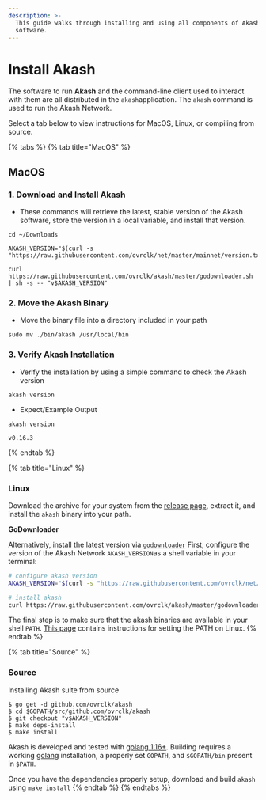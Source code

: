 ```yaml
---
description: >-
  This guide walks through installing and using all components of Akash
  software.
---
```


# Install Akash

The software to run **Akash** and the command-line client used to interact with them are all distributed in the `akash`application. The `akash` command is used to run the Akash Network.

Select a tab below to view instructions for MacOS, Linux, or compiling from source.

{% tabs %}
{% tab title="MacOS" %}
## MacOS

### 1. Download and Install Akash

* These commands will retrieve the latest, stable version of the Akash software, store the version in a local variable, and install that version.

```
cd ~/Downloads

AKASH_VERSION="$(curl -s "https://raw.githubusercontent.com/ovrclk/net/master/mainnet/version.txt")"

curl https://raw.githubusercontent.com/ovrclk/akash/master/godownloader.sh | sh -s -- "v$AKASH_VERSION"
```

### 2. Move the Akash Binary

* Move the binary file into a directory included in your path

```
sudo mv ./bin/akash /usr/local/bin
```

### 3. Verify Akash Installation

* Verify the installation by using a simple command to check the Akash version

```
akash version
```

* Expect/Example Output

```
akash version

v0.16.3
```
{% endtab %}

{% tab title="Linux" %}
### Linux

Download the archive for your system from the [release page](https://github.com/ovrclk/akash/releases), extract it, and install the `akash` binary into your path.

**GoDownloader**

Alternatively, install the latest version via [`godownloader`](https://github.com/goreleaser/godownloader) First, configure the version of the Akash Network `AKASH_VERSION`as a shell variable in your terminal:

```bash
# configure akash version
AKASH_VERSION="$(curl -s "https://raw.githubusercontent.com/ovrclk/net/master/mainnet/version.txt")"

# install akash 
curl https://raw.githubusercontent.com/ovrclk/akash/master/godownloader.sh | sh -s -- "v$AKASH_VERSION"
```

The final step is to make sure that the akash binaries are available in your shell `PATH`. [This page](https://stackoverflow.com/questions/14637979/how-to-permanently-set-path-on-linux-unix) contains instructions for setting the PATH on Linux.
{% endtab %}

{% tab title="Source" %}
### Source

Installing Akash suite from source

```
$ go get -d github.com/ovrclk/akash
$ cd $GOPATH/src/github.com/ovrclk/akash
$ git checkout "v$AKASH_VERSION"
$ make deps-install
$ make install
```

Akash is developed and tested with [golang 1.16+](https://golang.org). Building requires a working [golang](https://golang.org) installation, a properly set `GOPATH`, and `$GOPATH/bin` present in `$PATH`.

Once you have the dependencies properly setup, download and build `akash` using `make install`
{% endtab %}
{% endtabs %}
